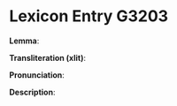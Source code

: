 # Lexicon Entry G3203

**Lemma**: 

**Transliteration (xlit)**: 

**Pronunciation**: 

**Description**:

